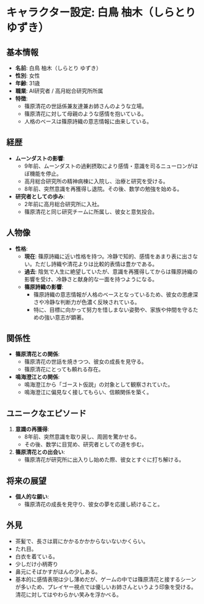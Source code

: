 # キャラクター設定: 白鳥 柚木（しらとり ゆずき）

## 基本情報
- **名前**: 白鳥 柚木（しらとり ゆずき）
- **性別**: 女性
- **年齢**: 31歳
- **職業**: AI研究者 / 高月総合研究所所属
- **特徴**:
  - 篠原清花の世話係兼友達兼お姉さんのような立場。
  - 篠原清花に対して母親のような感情を抱いている。
  - 人格のベースは篠原詩織の意志情報に由来している。

## 経歴
- **ムーンダストの影響**:
  - 9年前、ムーンダストの過剰摂取により感情・意識を司るニューロンがほぼ機能を停止。
  - 高月総合研究所の精神病棟に入院し、治療と研究を受ける。
  - 8年前、突然意識を再獲得し退院。その後、数学の勉強を始める。
- **研究者としての歩み**:
  - 2年前に高月総合研究所に入社。
  - 篠原清花と同じ研究チームに所属し、彼女と意気投合。

## 人物像
- **性格**:
  - **現在**: 篠原詩織に近い性格を持つ。冷静で知的、感情をあまり表に出さない。ただし詩織や清花よりは比較的表情は豊かである。
  - **過去**: 陰気で人生に絶望していたが、意識を再獲得してからは篠原詩織の影響を受け、冷静さと献身的な一面を持つようになる。
  - **篠原詩織の影響**:
    - 篠原詩織の意志情報が人格のベースとなっているため、彼女の思慮深さや冷静な判断力が色濃く反映されている。
    - 特に、目標に向かって努力を惜しまない姿勢や、家族や仲間を守るための強い意志が顕著。

## 関係性
- **篠原清花との関係**:
  - 篠原清花の世話を焼きつつ、彼女の成長を見守る。
  - 篠原清花にとっても頼れる存在。
- **鳴海澄江との関係**:
  - 鳴海澄江から「ゴースト仮説」の対象として観察されていた。
  - 鳴海澄江に偏見なく接してもらい、信頼関係を築く。

## ユニークなエピソード
1. **意識の再獲得**:
   - 8年前、突然意識を取り戻し、周囲を驚かせる。
   - その後、数学に目覚め、研究者としての道を歩む。
2. **篠原清花との出会い**:
   - 篠原清花が研究所に出入りし始めた際、彼女とすぐに打ち解ける。

## 将来の展望
- **個人的な願い**:
  - 篠原清花の成長を見守り、彼女の夢を応援し続けること。

## 外見
- 茶髪で、長さは肩にかかるかかからないないかくらい。
- たれ目。
- 白衣を着ている。
- 少しだけ小柄寄り
- 鼻元にそばかすがほんの少しある。
- 基本的に感情表現は少し薄めだが、ゲームの中では篠原清花と接するシーンが多いため、プレイヤー視点では優しいお姉さんというよう印象を受ける。清花に対してはやわらかい笑みを浮かべる。